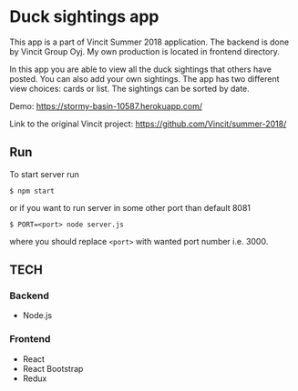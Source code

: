# Duck sightings app

This app is a part of Vincit Summer 2018 application. The backend is done by Vincit Group Oyj.
My own production is located in frontend directory.

In this app you are able to view all the duck sightings that others have posted.
You can also add your own sightings. The app has two different view choices: cards
or list. The sightings can be sorted by date.

Demo: https://stormy-basin-10587.herokuapp.com/

Link to the original Vincit project: https://github.com/Vincit/summer-2018/


## Run

To start server run

```
$ npm start
```

or if you want to run server in some other port than default 8081

```
$ PORT=<port> node server.js
```

where you should replace `<port>` with wanted port number i.e. 3000.

## TECH

### Backend
- Node.js

### Frontend
- React
- React Bootstrap
- Redux
